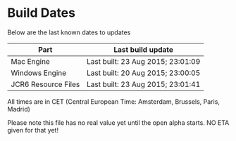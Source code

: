 # Build Dates

Below are the last known dates to updates

Part | Last build update
-----|-----
Mac Engine | Last built: 23 Aug 2015; 23:01:09
Windows Engine | Last built: 20 Aug 2015; 23:00:05
JCR6 Resource Files | Last built: 23 Aug 2015; 23:01:41
All times are in CET (Central European Time: Amsterdam, Brussels, Paris, Madrid)


Please note this file has no real value yet until the open alpha starts. NO ETA given for that yet!

